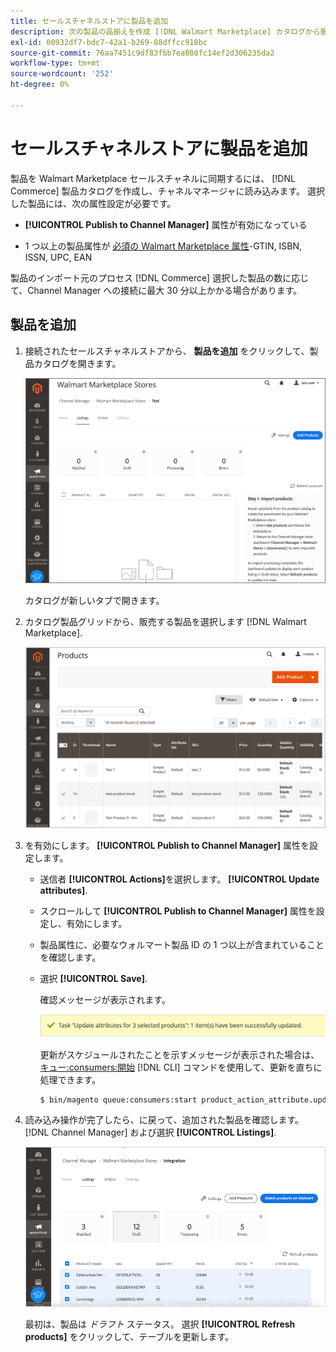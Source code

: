 ```yaml
---
title: セールスチャネルストアに製品を追加
description: 次の製品の品揃えを作成 [!DNL Walmart Marketplace] カタログから販売チャネルに製品を追加する販売
exl-id: 00932df7-bdc7-42a1-b269-88dffcc918bc
source-git-commit: 76aa7451c9df83fbb7ea808fc14ef2d306235da2
workflow-type: tm+mt
source-wordcount: '252'
ht-degree: 0%

---
```



# セールスチャネルストアに製品を追加

製品を Walmart Marketplace セールスチャネルに同期するには、 [!DNL Commerce] 製品カタログを作成し、チャネルマネージャに読み込みます。 選択した製品には、次の属性設定が必要です。

- **[!UICONTROL Publish to Channel Manager]** 属性が有効になっている

- 1 つ以上の製品属性が [必須の Walmart Marketplace 属性](map-product-attributes-for-matching.md)-GTIN, ISBN, ISSN, UPC, EAN

製品のインポート元のプロセス [!DNL Commerce] 選択した製品の数に応じて、Channel Manager への接続に最大 30 分以上かかる場合があります。

## 製品を追加

1. 接続されたセールスチャネルストアから、 **製品を追加** をクリックして、製品カタログを開きます。

   ![セールスチャネルストアに製品を追加](assets/add-initial-products-to-connected-channel.png)

   カタログが新しいタブで開きます。

1. カタログ製品グリッドから、販売する製品を選択します [!DNL Walmart Marketplace].

   ![製品をセールスチャネルストアに送信](assets/select-products-from-catalog.png)

1. を有効にします。 **[!UICONTROL Publish to Channel Manager]** 属性を設定します。

   - 送信者 **[!UICONTROL Actions]**&#x200B;を選択します。 **[!UICONTROL Update attributes]**.

   - スクロールして **[!UICONTROL Publish to Channel Manager]** 属性を設定し、有効にします。

   - 製品属性に、必要なウォルマート製品 ID の 1 つ以上が含まれていることを確認します。

   - 選択 **[!UICONTROL Save]**.

      確認メッセージが表示されます。

      ![カタログから販売チャネルへの製品インポートの確認メッセージ](assets/product-import-from-catalog-confirmation.png)

      更新がスケジュールされたことを示すメッセージが表示された場合は、 [キュー:consumers:開始](https://devdocs.magento.com/guides/v2.4/config-guide/cli/config-cli-subcommands-queue.html) [!DNL CLI] コマンドを使用して、更新を直ちに処理できます。

      ```bash
      $ bin/magento queue:consumers:start product_action_attribute.update
      ```

1. 読み込み操作が完了したら、に戻って、追加された製品を確認します。 [!DNL Channel Manager] および選択 **[!UICONTROL Listings]**.

   ![接続済みセールスチャネルにインポートされた製品](assets/products-in-marketplace-sales-channel.png)

   最初は、製品は *ドラフト* ステータス。 選択 **[!UICONTROL Refresh products]** をクリックして、テーブルを更新します。

